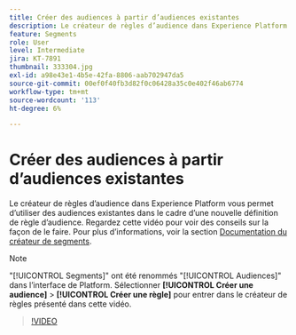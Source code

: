 ```yaml
---
title: Créer des audiences à partir d’audiences existantes
description: Le créateur de règles d’audience dans Experience Platform vous permet d’utiliser des audiences existantes dans le cadre d’une nouvelle définition de règle d’audience. Regardez cette vidéo pour voir des conseils sur la façon de le faire.
feature: Segments
role: User
level: Intermediate
jira: KT-7891
thumbnail: 333304.jpg
exl-id: a98e43e1-4b5e-42fa-8806-aab702947da5
source-git-commit: 00ef0f40fb3d82f0c06428a35c0e402f46ab6774
workflow-type: tm+mt
source-wordcount: '113'
ht-degree: 6%

---
```


# Créer des audiences à partir d’audiences existantes

Le créateur de règles d’audience dans Experience Platform vous permet d’utiliser des audiences existantes dans le cadre d’une nouvelle définition de règle d’audience. Regardez cette vidéo pour voir des conseils sur la façon de le faire. Pour plus d’informations, voir la section [Documentation du créateur de segments](https://experienceleague.adobe.com/docs/experience-platform/segmentation/ui/segment-builder.html?lang=fr).

>[!NOTE]
>
> &quot;[!UICONTROL Segments]&quot; ont été renommés &quot;[!UICONTROL Audiences]&quot; dans l’interface de Platform. Sélectionner **[!UICONTROL Créer une audience]** > **[!UICONTROL Créer une règle]** pour entrer dans le créateur de règles présenté dans cette vidéo.

>[!VIDEO](https://video.tv.adobe.com/v/333304/?learn=on)

